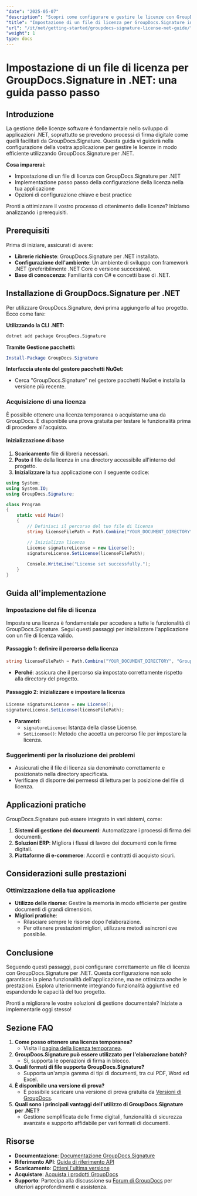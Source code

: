 ```yaml
---
"date": "2025-05-07"
"description": "Scopri come configurare e gestire le licenze con GroupDocs.Signature per .NET. Questa guida completa copre ogni aspetto, dall'installazione alla configurazione delle licenze."
"title": "Impostazione di un file di licenza per GroupDocs.Signature in .NET&#58; guida passo passo"
"url": "/it/net/getting-started/groupdocs-signature-license-net-guide/"
"weight": 1
type: docs
---
```

# Impostazione di un file di licenza per GroupDocs.Signature in .NET: una guida passo passo

## Introduzione
La gestione delle licenze software è fondamentale nello sviluppo di applicazioni .NET, soprattutto se prevedono processi di firma digitale come quelli facilitati da GroupDocs.Signature. Questa guida vi guiderà nella configurazione della vostra applicazione per gestire le licenze in modo efficiente utilizzando GroupDocs.Signature per .NET.

**Cosa imparerai:**
- Impostazione di un file di licenza con GroupDocs.Signature per .NET
- Implementazione passo passo della configurazione della licenza nella tua applicazione
- Opzioni di configurazione chiave e best practice

Pronti a ottimizzare il vostro processo di ottenimento delle licenze? Iniziamo analizzando i prerequisiti.

## Prerequisiti
Prima di iniziare, assicurati di avere:
- **Librerie richieste**: GroupDocs.Signature per .NET installato.
- **Configurazione dell'ambiente**: Un ambiente di sviluppo con framework .NET (preferibilmente .NET Core o versione successiva).
- **Base di conoscenza**: Familiarità con C# e concetti base di .NET.

## Installazione di GroupDocs.Signature per .NET
Per utilizzare GroupDocs.Signature, devi prima aggiungerlo al tuo progetto. Ecco come fare:

**Utilizzando la CLI .NET:**
```bash
dotnet add package GroupDocs.Signature
```

**Tramite Gestione pacchetti:**
```powershell
Install-Package GroupDocs.Signature
```

**Interfaccia utente del gestore pacchetti NuGet:**
- Cerca "GroupDocs.Signature" nel gestore pacchetti NuGet e installa la versione più recente.

### Acquisizione di una licenza
È possibile ottenere una licenza temporanea o acquistarne una da GroupDocs. È disponibile una prova gratuita per testare le funzionalità prima di procedere all'acquisto.

#### Inizializzazione di base
1. **Scaricamento** file di libreria necessari.
2. **Posto** il file della licenza in una directory accessibile all'interno del progetto.
3. **Inizializzare** la tua applicazione con il seguente codice:

```csharp
using System;
using System.IO;
using GroupDocs.Signature;

class Program
{
    static void Main()
    {
        // Definisci il percorso del tuo file di licenza
        string licenseFilePath = Path.Combine("YOUR_DOCUMENT_DIRECTORY", "GroupDocs.license");

        // Inizializza licenza
        License signatureLicense = new License();
        signatureLicense.SetLicense(licenseFilePath);
        
        Console.WriteLine("License set successfully.");
    }
}
```

## Guida all'implementazione
### Impostazione del file di licenza
Impostare una licenza è fondamentale per accedere a tutte le funzionalità di GroupDocs.Signature. Segui questi passaggi per inizializzare l'applicazione con un file di licenza valido.

#### Passaggio 1: definire il percorso della licenza
```csharp
string licenseFilePath = Path.Combine("YOUR_DOCUMENT_DIRECTORY", "GroupDocs.license");
```
- **Perché**: assicura che il percorso sia impostato correttamente rispetto alla directory del progetto.

#### Passaggio 2: inizializzare e impostare la licenza
```csharp
License signatureLicense = new License();
signatureLicense.SetLicense(licenseFilePath);
```
- **Parametri**:
  - `signatureLicense`: Istanza della classe License.
  - `SetLicense()`: Metodo che accetta un percorso file per impostare la licenza.

### Suggerimenti per la risoluzione dei problemi
- Assicurati che il file di licenza sia denominato correttamente e posizionato nella directory specificata.
- Verificare di disporre dei permessi di lettura per la posizione del file di licenza.

## Applicazioni pratiche
GroupDocs.Signature può essere integrato in vari sistemi, come:
1. **Sistemi di gestione dei documenti**: Automatizzare i processi di firma dei documenti.
2. **Soluzioni ERP**: Migliora i flussi di lavoro dei documenti con le firme digitali.
3. **Piattaforme di e-commerce**: Accordi e contratti di acquisto sicuri.

## Considerazioni sulle prestazioni
### Ottimizzazione della tua applicazione
- **Utilizzo delle risorse**: Gestire la memoria in modo efficiente per gestire documenti di grandi dimensioni.
- **Migliori pratiche**:
  - Rilasciare sempre le risorse dopo l'elaborazione.
  - Per ottenere prestazioni migliori, utilizzare metodi asincroni ove possibile.

## Conclusione
Seguendo questi passaggi, puoi configurare correttamente un file di licenza con GroupDocs.Signature per .NET. Questa configurazione non solo garantisce la piena funzionalità dell'applicazione, ma ne ottimizza anche le prestazioni. Esplora ulteriormente integrando funzionalità aggiuntive ed espandendo le capacità del tuo progetto.

Pronti a migliorare le vostre soluzioni di gestione documentale? Iniziate a implementarle oggi stesso!

## Sezione FAQ
1. **Come posso ottenere una licenza temporanea?**
   - Visita il [pagina della licenza temporanea](https://purchase.groupdocs.com/temporary-license/).
2. **GroupDocs.Signature può essere utilizzato per l'elaborazione batch?**
   - Sì, supporta le operazioni di firma in blocco.
3. **Quali formati di file supporta GroupDocs.Signature?**
   - Supporta un'ampia gamma di tipi di documenti, tra cui PDF, Word ed Excel.
4. **È disponibile una versione di prova?**
   - È possibile scaricare una versione di prova gratuita da [Versioni di GroupDocs](https://releases.groupdocs.com/signature/net/).
5. **Quali sono i principali vantaggi dell'utilizzo di GroupDocs.Signature per .NET?**
   - Gestione semplificata delle firme digitali, funzionalità di sicurezza avanzate e supporto affidabile per vari formati di documenti.

## Risorse
- **Documentazione**: [Documentazione GroupDocs.Signature](https://docs.groupdocs.com/signature/net/)
- **Riferimento API**: [Guida di riferimento API](https://reference.groupdocs.com/signature/net/)
- **Scaricamento**: [Ottieni l'ultima versione](https://releases.groupdocs.com/signature/net/)
- **Acquistare**: [Acquista i prodotti GroupDocs](https://purchase.groupdocs.com/buy)
- **Supporto**: Partecipa alla discussione su [Forum di GroupDocs](https://forum.groupdocs.com/c/signature/) per ulteriori approfondimenti e assistenza.